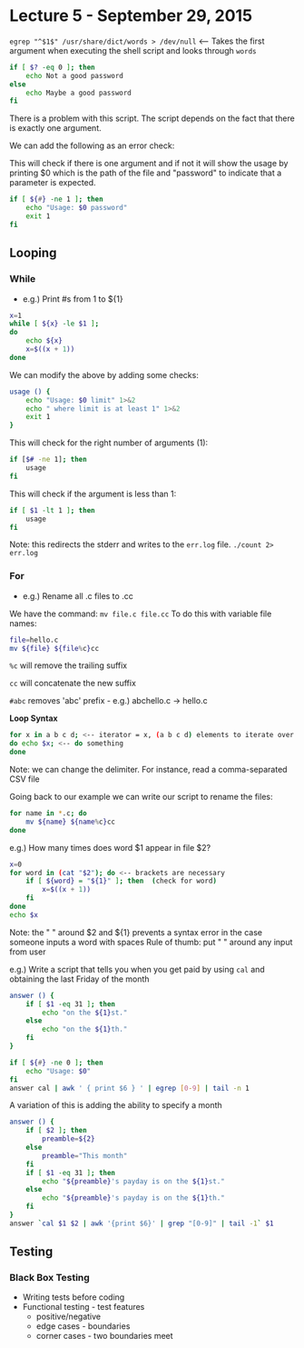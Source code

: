 # Lecture 5 - September 29, 2015

`egrep "^$1$" /usr/share/dict/words > /dev/null` <-- Takes the first argument when executing the shell script and looks through `words`

```bash
if [ $? -eq 0 ]; then
    echo Not a good password
else
    echo Maybe a good password
fi
```

There is a problem with this script. The script depends on the fact that there is exactly one argument. 

We can add the following as an error check:

This will check if there is one argument and if not it will show the usage by printing $0 which is the path of the file and "password" to indicate that a parameter is expected.

```bash
if [ ${#} -ne 1 ]; then
    echo "Usage: $0 password"
    exit 1
fi
```

## Looping

### While
* e.g.) Print #s from 1 to ${1}

```bash
x=1
while [ ${x} -le $1 ];
do
    echo ${x}
    x=$((x + 1))
done
``` 

We can modify the above by adding some checks:

```bash
usage () {
    echo "Usage: $0 limit" 1>&2
    echo " where limit is at least 1" 1>&2
    exit 1
}
```

This will check for the right number of arguments (1):

```bash
if [$# -ne 1]; then
    usage
fi
```

This will check if the argument is less than 1:

```bash
if [ $1 -lt 1 ]; then
    usage
fi
```

Note: this redirects the stderr and writes to the `err.log` file.
`./count 2> err.log` 

### For

* e.g.) Rename all .c files to .cc

We have the command: `mv file.c file.cc`
To do this with variable file names:

```bash
file=hello.c
mv ${file} ${file%c}cc
```

`%c` will remove the trailing suffix

`cc` will concatenate the new suffix

`#abc` removes 'abc' prefix - e.g.) abchello.c -> hello.c

**Loop Syntax**

```bash
for x in a b c d; <-- iterator = x, (a b c d) elements to iterate over
do echo $x; <-- do something
done
```

Note: we can change the delimiter. For instance, read a comma-separated CSV file

Going back to our example we can write our script to rename the files: 

```bash
for name in *.c; do
    mv ${name} ${name%c}cc
done
```

e.g.) How many times does word $1 appear in file $2?

```bash
x=0
for word in (cat "$2"); do <-- brackets are necessary
    if [ ${word} = "${1}" ]; then  (check for word)
        x=$((x + 1))
    fi
done
echo $x
```

Note: the " " around $2 and ${1} prevents a syntax error in the case someone inputs a word with spaces
Rule of thumb: put " " around any input from user

e.g.) Write a script that tells you when you get paid by using `cal` and obtaining the last Friday of the month

```bash
answer () {
    if [ $1 -eq 31 ]; then
        echo "on the ${1}st."
    else
        echo "on the ${1}th."
    fi
}

if [ ${#} -ne 0 ]; then
    echo "Usage: $0"
fi
answer cal | awk ' { print $6 } ' | egrep [0-9] | tail -n 1
```

A variation of this is adding the ability to specify a month

```bash
answer () {
    if [ $2 ]; then
        preamble=${2}
    else
        preamble="This month"
    fi
    if [ $1 -eq 31 ]; then
        echo "${preamble}'s payday is on the ${1}st."
    else
        echo "${preamble}'s payday is on the ${1}th."
    fi
}
answer `cal $1 $2 | awk '{print $6}' | grep "[0-9]" | tail -1` $1
```

## Testing

### Black Box Testing
* Writing tests before coding
* Functional testing - test features
  * positive/negative
  * edge cases - boundaries
  * corner cases - two boundaries meet
 
